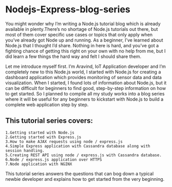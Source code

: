 # Nodejs-Express-blog-series

You might wonder why I’m writing a Node.js tutorial blog which is already available in plenty.There’s no shortage of Node.js tutorials out there, but most of them cover specific use cases or topics that only apply when you’ve already got Node up and running. As a beginner, I’ve learned about Node.js that I thought I’d share. Nothing in here is hard, and you’ve got a fighting chance of getting this right on your own with no help from me, but I did learn a few things the hard way and felt I should share them.

Let me introduce myself first. I’m Aravind, IoT Application developer and I’m completely new to this Node.js world, I started with Node.js for creating a dashboard application which provides monitoring of sensor data and data visualization. When I started, I found lots of information about Node.js, but it can be difficult for beginners to find good, step-by-step information on how to get started. So I planned to compile all my study works into a blog series where it will be useful for any beginners to kickstart with Node.js to build a complete web application step by step.

## This tutorial series covers:
    1.Getting started with Node.js
    2.Getting started with Express.js
    3.How to make AJAX requests using node / express.js
    4.Simple Express application with Cassandra database along with session handling.
    5.Creating REST API using node / express.js with Cassandra database.
    6.Node / express.js application over HTTPS
    7.Node application with NGINX

This tutorial series answers the questions that can bog down a typical newbie developer and explains how to get started from the very beginning.
